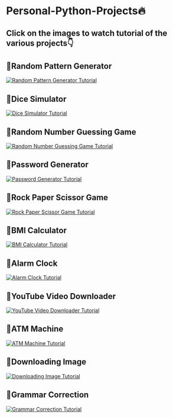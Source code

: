# Personal-Python-Projects🔥

## Click on the images to watch tutorial of the various projects👇

## 📌Random Pattern Generator

[![Random Pattern Generator Tutorial](https://github.com/kishanrajput23/Personal-Python-Projects/blob/master/Thumbnails/Random%20Pattern%20Generator.jpg)](https://www.youtube.com/watch?v=KFtceK_yFh0 "Random Pattern Generator Tutorial") 


## 📌Dice Simulator

[![Dice Simulator Tutorial](https://github.com/kishanrajput23/Personal-Python-Projects/blob/master/Thumbnails/Dice%20Simulator.jpg)](https://www.youtube.com/watch?v=4u1LHAvudhA&t=2s "Dice Simulator Tutorial") 


## 📌Random Number Guessing Game

[![Random Number Guessing Game Tutorial](https://github.com/kishanrajput23/Personal-Python-Projects/blob/master/Thumbnails/Random%20Number%20Guessing%20Game.jpg)](https://www.youtube.com/watch?v=fTxuAlqnRTs "Random Number Guessing Game Tutorial") 


## 📌Password Generator

[![Password Generator Tutorial](https://github.com/kishanrajput23/Personal-Python-Projects/blob/master/Thumbnails/Password%20Generator.jpg)](https://www.youtube.com/watch?v=jMSLR2w9jtc "Password Generator Tutorial") 


## 📌Rock Paper Scissor Game

[![Rock Paper Scissor Game Tutorial](https://github.com/kishanrajput23/Personal-Python-Projects/blob/master/Thumbnails/Rock%20Paper%20Scissor%20Game.jpg)](https://www.youtube.com/watch?v=68w42Brf42M "Rock Paper Scissor Game Tutorial") 


## 📌BMI Calculator

[![BMI Calculator Tutorial](https://github.com/kishanrajput23/Personal-Python-Projects/blob/master/Thumbnails/BMI%20Calculator.jpg)](https://www.youtube.com/watch?v=JxxDDp7f--I "BMI Calculator Tutorial") 


## 📌Alarm Clock

[![Alarm Clock Tutorial](https://github.com/kishanrajput23/Personal-Python-Projects/blob/master/Thumbnails/Alarm%20Clock.jpg)](https://www.youtube.com/watch?v=j_eQTy1SWzY "Alarm Clock Tutorial") 


## 📌YouTube Video Downloader

[![YouTube Video Downloader Tutorial](https://github.com/kishanrajput23/Personal-Python-Projects/blob/master/Thumbnails/YouTube%20Video%20Downloader.png)](https://www.youtube.com/watch?v=fmns6E4eX2k "YouTube Video Downloader Tutorial") 


## 📌ATM Machine

[![ATM Machine Tutorial](https://github.com/kishanrajput23/Personal-Python-Projects/blob/master/Thumbnails/ATM%20Machine.jpg)](https://www.youtube.com/watch?v=oaSsSINjsL4 "ATM Machine Tutorial") 


## 📌Downloading Image

[![Downloading Image Tutorial](https://github.com/kishanrajput23/Personal-Python-Projects/blob/master/Thumbnails/Downloading%20Image.jpg)](https://www.youtube.com/watch?v=cFYjdjXEW0Q&t=166s "Downloading Image Tutorial") 



## 📌Grammar Correction

[![Grammar Correction Tutorial](https://github.com/kishanrajput23/Personal-Python-Projects/blob/master/Thumbnails/Grammer%20Correction.png)](https://youtu.be/KebKbVf62jM "Grammar Correction Tutorial") 
